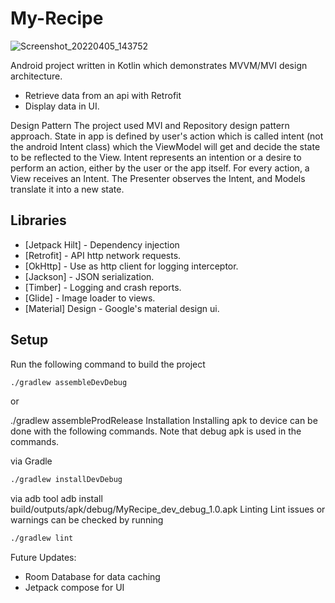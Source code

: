 # My-Recipe
![Screenshot_20220405_143752](https://user-images.githubusercontent.com/15811376/161696668-1d40b6b2-2ae2-44c3-adba-c1d8194fd485.png)

Android project written in Kotlin which demonstrates MVVM/MVI design architecture.

- Retrieve data from an api with Retrofit
- Display data in UI.

Design Pattern
The project used MVI and Repository design pattern approach. State in app is defined by user's action which is called intent (not the android Intent class) which the ViewModel will get and decide the state to be reflected to the View. Intent represents an intention or a desire to perform an action, either by the user or the app itself. For every action, a View receives an Intent. The Presenter observes the Intent, and Models translate it into a new state.

## Libraries
- [Jetpack Hilt] - Dependency injection
- [Retrofit]  - API http network requests.
- [OkHttp] - Use as http client for logging interceptor.
- [Jackson] - JSON serialization.
- [Timber] - Logging and crash reports.
- [Glide] - Image loader to views.
- [Material] Design - Google's material design ui.                                                                                                                          
## Setup
Run the following command to build the project
```sh
./gradlew assembleDevDebug
```
or

./gradlew assembleProdRelease
Installation
Installing apk to device can be done with the following commands. Note that debug apk is used in the commands.

via Gradle
```sh
./gradlew installDevDebug
```
via adb tool
adb install build/outputs/apk/debug/MyRecipe_dev_debug_1.0.apk
Linting
Lint issues or warnings can be checked by running
```sh
./gradlew lint
```
Future Updates: 
- Room Database for data caching
- Jetpack compose for UI 

